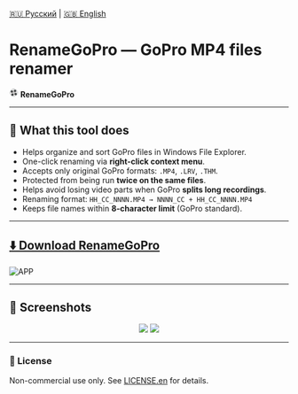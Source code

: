 [🇷🇺 Русский](README.md) | [🇬🇧 English](README.en.md)

# RenameGoPro — GoPro MP4 files renamer

<img src="files/app.png" width="16" />  **RenameGoPro**

---

## 📁 What this tool does

- Helps organize and sort GoPro files in Windows File Explorer.
- One-click renaming via **right-click context menu**.
- Accepts only original GoPro formats: `.MP4`, `.LRV`, `.THM`.
- Protected from being run **twice on the same files**.
- Helps avoid losing video parts when GoPro **splits long recordings**.
- Renaming format: `HH_CC_NNNN.MP4 → NNNN_CC + HH_CC_NNNN.MP4`
- Keeps file names within **8-character limit** (GoPro standard).

---

## [⬇️ Download RenameGoPro](https://raw.githubusercontent.com/rokkystudio/RenameGoPro/master/files/RenameGoPro_0.1_Setup.exe)

![APP](https://github.com/rokkystudio/RenameGoPro/assets/50930415/5757bfa9-183e-43af-8f00-47e783a64161)

---

## 📸 Screenshots

<p align="center">
  <img src="https://github.com/rokkystudio/RenameGoPro/assets/50930415/ce1dad87-baac-4fea-8f20-623239521d39" width="45%" />
  <img src="https://github.com/rokkystudio/RenameGoPro/assets/50930415/87a72d7b-f50a-4dd3-b177-3b277ae895f8" width="49%" />
</p>

---

### 📜 License  
Non-commercial use only. See [LICENSE.en](LICENSE.en) for details.
